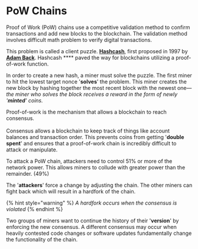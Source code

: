 # PoW Chains

Proof of Work (PoW) chains use a competitive validation method to confirm transactions and add new blocks to the blockchain. The validation method involves difficult math problem to verify digital transactions.&#x20;

This problem is called a client puzzle. [**Hashcash**](https://en.wikipedia.org/wiki/Hashcash), first proposed in 1997 by [**Adam Back**](https://en.wikipedia.org/wiki/Adam\_Back). Hashcash **** paved the way for blockchains utilizing a proof-of-work function.

In order to create a new hash, a miner must solve the puzzle. The first miner to hit the lowest target nonce '**solves**' the problem. This miner creates the new block by hashing together the most recent block with the newest one— _the miner who solves the block receives a reward in the form of newly '**minted**' coins._

Proof-of-work is the mechanism that allows a blockchain to reach consensus. \
\
Consensus allows a blockchain to keep track of things like account balances and transaction order. This prevents coins from getting '**double spent**' and ensures that a proof-of-work chain is incredibly difficult to attack or manipulate.

To attack a PoW chain, attackers need to control 51% or more of the network power. This allows miners to collude with greater power than the remainder. (49%)&#x20;

The '**attackers**' force a change by adjusting the chain. The other miners can fight back which will result in a hardfork of the chain.&#x20;

{% hint style="warning" %}
_A hardfork occurs when the consensus is violated_&#x20;
{% endhint %}

Two groups of miners want to continue the history of their '**version**' by enforcing the new consensus. A different consensus may occur when heavily contested code changes or software updates fundamentally change the functionality of the chain.
